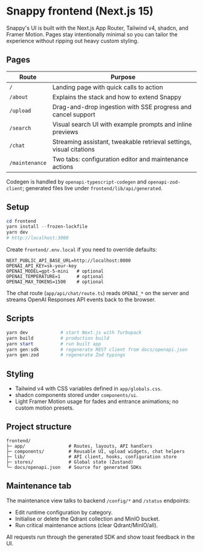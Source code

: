 
# Snappy frontend (Next.js 15)

Snappy's UI is built with the Next.js App Router, Tailwind v4, shadcn, and Framer Motion. Pages stay intentionally minimal so you can tailor the experience without ripping out heavy custom styling.

## Pages

| Route | Purpose |
|-------|---------|
| `/` | Landing page with quick calls to action |
| `/about` | Explains the stack and how to extend Snappy |
| `/upload` | Drag-and-drop ingestion with SSE progress and cancel support |
| `/search` | Visual search UI with example prompts and inline previews |
| `/chat` | Streaming assistant, tweakable retrieval settings, visual citations |
| `/maintenance` | Two tabs: configuration editor and maintenance actions |

Codegen is handled by `openapi-typescript-codegen` and `openapi-zod-client`; generated files live under `frontend/lib/api/generated`.

## Setup

```powershell
cd frontend
yarn install --frozen-lockfile
yarn dev
# http://localhost:3000
```

Create `frontend/.env.local` if you need to override defaults:

```
NEXT_PUBLIC_API_BASE_URL=http://localhost:8000
OPENAI_API_KEY=sk-your-key
OPENAI_MODEL=gpt-5-mini   # optional
OPENAI_TEMPERATURE=1      # optional
OPENAI_MAX_TOKENS=1500    # optional
```

The chat route (`app/api/chat/route.ts`) reads `OPENAI_*` on the server and streams OpenAI Responses API events back to the browser.

## Scripts

```powershell
yarn dev            # start Next.js with Turbopack
yarn build          # production build
yarn start          # run built app
yarn gen:sdk        # regenerate REST client from docs/openapi.json
yarn gen:zod        # regenerate Zod typings
```

## Styling

- Tailwind v4 with CSS variables defined in `app/globals.css`.
- shadcn components stored under `components/ui`.
- Light Framer Motion usage for fades and entrance animations; no custom motion presets.

## Project structure

```
frontend/
├─ app/                # Routes, layouts, API handlers
├─ components/         # Reusable UI, upload widgets, chat helpers
├─ lib/                # API client, hooks, configuration store
├─ stores/             # Global state (Zustand)
└─ docs/openapi.json   # Source for generated SDKs
```

## Maintenance tab

The maintenance view talks to backend `/config/*` and `/status` endpoints:

- Edit runtime configuration by category.
- Initialise or delete the Qdrant collection and MinIO bucket.
- Run critical maintenance actions (clear Qdrant/MinIO/all).

All requests run through the generated SDK and show toast feedback in the UI.

